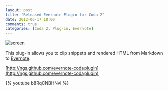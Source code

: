 ```yaml
---
layout: post
title: "Released Evernote Plugin for Coda 2"
date: 2012-06-17 18:00
comments: true
categories: [Coda 2, Plug-in, Evernote]
---
```


[![screen][screen]](http://ngs.github.com/evernote-codaplugin)

This plug-in allows you to clip snippets and rendered HTML from Markdown to [Evernote][evernote].

[http://ngs.github.com/evernote-codaplugin](http://ngs.github.com/evernote-codaplugin)

[screen]: http://ngs.github.com/evernote-codaplugin/images/screen.png
[evernote]: http://evernote.com/

<!--more-->

{% youtube b8RqCNBHNvI %}